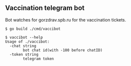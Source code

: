## Vaccination telegram bot

Bot watches for gorzdrav.spb.ru for the vaccination tickets.

```
$ go build ./cmd/vaccibot

$ vaccibot --help
Usage of ./vaccibot:
  -chat string
        bot chat id(with -100 before chatID)
  -token string
        telegram token
```
